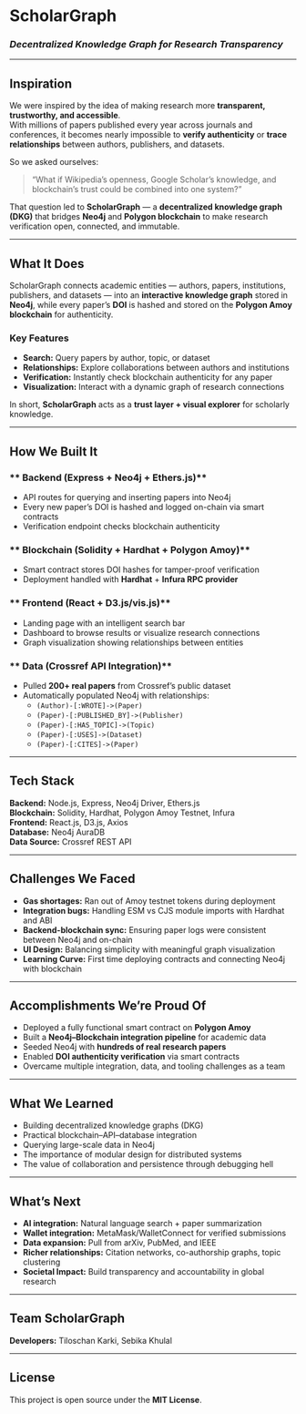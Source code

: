 # ScholarGraph  
### *Decentralized Knowledge Graph for Research Transparency*

---

## Inspiration  
We were inspired by the idea of making research more **transparent, trustworthy, and accessible**.  
With millions of papers published every year across journals and conferences, it becomes nearly impossible to **verify authenticity** or **trace relationships** between authors, publishers, and datasets.  

So we asked ourselves:  
> “What if Wikipedia’s openness, Google Scholar’s knowledge, and blockchain’s trust could be combined into one system?”  

That question led to **ScholarGraph** — a **decentralized knowledge graph (DKG)** that bridges **Neo4j** and **Polygon blockchain** to make research verification open, connected, and immutable.

---

## What It Does  
ScholarGraph connects academic entities — authors, papers, institutions, publishers, and datasets — into an **interactive knowledge graph** stored in **Neo4j**, while every paper’s **DOI** is hashed and stored on the **Polygon Amoy blockchain** for authenticity.

###  Key Features
-  **Search:** Query papers by author, topic, or dataset  
-  **Relationships:** Explore collaborations between authors and institutions  
-  **Verification:** Instantly check blockchain authenticity for any paper  
-  **Visualization:** Interact with a dynamic graph of research connections  

In short, **ScholarGraph** acts as a **trust layer + visual explorer** for scholarly knowledge.

---

##  How We Built It  

### ** Backend (Express + Neo4j + Ethers.js)**  
- API routes for querying and inserting papers into Neo4j  
- Every new paper’s DOI is hashed and logged on-chain via smart contracts  
- Verification endpoint checks blockchain authenticity  

### ** Blockchain (Solidity + Hardhat + Polygon Amoy)**  
- Smart contract stores DOI hashes for tamper-proof verification  
- Deployment handled with **Hardhat** + **Infura RPC provider**  

### ** Frontend (React + D3.js/vis.js)**  
- Landing page with an intelligent search bar  
- Dashboard to browse results or visualize research connections  
- Graph visualization showing relationships between entities  

### ** Data (Crossref API Integration)**  
- Pulled **200+ real papers** from Crossref’s public dataset  
- Automatically populated Neo4j with relationships:  
  - `(Author)-[:WROTE]->(Paper)`  
  - `(Paper)-[:PUBLISHED_BY]->(Publisher)`  
  - `(Paper)-[:HAS_TOPIC]->(Topic)`  
  - `(Paper)-[:USES]->(Dataset)`  
  - `(Paper)-[:CITES]->(Paper)`  

---

##  Tech Stack  
**Backend:** Node.js, Express, Neo4j Driver, Ethers.js  
**Blockchain:** Solidity, Hardhat, Polygon Amoy Testnet, Infura  
**Frontend:** React.js, D3.js, Axios  
**Database:** Neo4j AuraDB  
**Data Source:** Crossref REST API  

---

##  Challenges We Faced  
-  **Gas shortages:** Ran out of Amoy testnet tokens during deployment  
-  **Integration bugs:** Handling ESM vs CJS module imports with Hardhat and ABI  
-  **Backend-blockchain sync:** Ensuring paper logs were consistent between Neo4j and on-chain  
-  **UI Design:** Balancing simplicity with meaningful graph visualization  
-  **Learning Curve:** First time deploying contracts and connecting Neo4j with blockchain  

---

##  Accomplishments We’re Proud Of  
-  Deployed a fully functional smart contract on **Polygon Amoy**  
-  Built a **Neo4j–Blockchain integration pipeline** for academic data  
-  Seeded Neo4j with **hundreds of real research papers**  
-  Enabled **DOI authenticity verification** via smart contracts  
-  Overcame multiple integration, data, and tooling challenges as a team  

---

##  What We Learned  
- Building decentralized knowledge graphs (DKG)  
- Practical blockchain–API–database integration  
- Querying large-scale data in Neo4j  
- The importance of modular design for distributed systems  
- The value of collaboration and persistence through debugging hell 

---

##  What’s Next  
-  **AI integration:** Natural language search + paper summarization  
-  **Wallet integration:** MetaMask/WalletConnect for verified submissions  
-  **Data expansion:** Pull from arXiv, PubMed, and IEEE  
-  **Richer relationships:** Citation networks, co-authorship graphs, topic clustering  
-  **Societal Impact:** Build transparency and accountability in global research  

---

##  Team ScholarGraph  
**Developers:** Tiloschan Karki, Sebika Khulal  

---

## License  
This project is open source under the **MIT License**.
